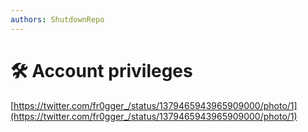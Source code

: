 ```yaml
---
authors: ShutdownRepo
---
```


# 🛠️ Account privileges

[https://twitter.com/fr0gger_/status/1379465943965909000/photo/1](https://twitter.com/fr0gger_/status/1379465943965909000/photo/1)
